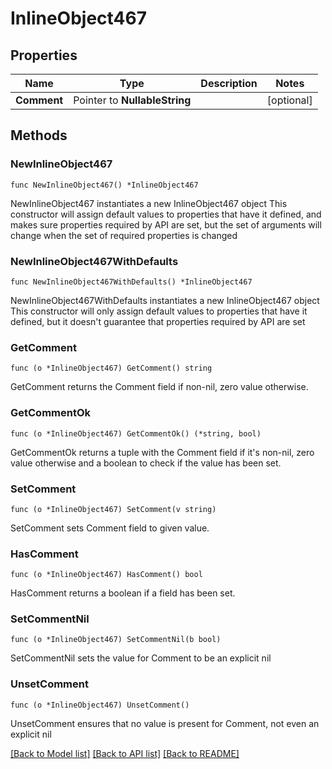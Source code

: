 # InlineObject467

## Properties

Name | Type | Description | Notes
------------ | ------------- | ------------- | -------------
**Comment** | Pointer to **NullableString** |  | [optional] 

## Methods

### NewInlineObject467

`func NewInlineObject467() *InlineObject467`

NewInlineObject467 instantiates a new InlineObject467 object
This constructor will assign default values to properties that have it defined,
and makes sure properties required by API are set, but the set of arguments
will change when the set of required properties is changed

### NewInlineObject467WithDefaults

`func NewInlineObject467WithDefaults() *InlineObject467`

NewInlineObject467WithDefaults instantiates a new InlineObject467 object
This constructor will only assign default values to properties that have it defined,
but it doesn't guarantee that properties required by API are set

### GetComment

`func (o *InlineObject467) GetComment() string`

GetComment returns the Comment field if non-nil, zero value otherwise.

### GetCommentOk

`func (o *InlineObject467) GetCommentOk() (*string, bool)`

GetCommentOk returns a tuple with the Comment field if it's non-nil, zero value otherwise
and a boolean to check if the value has been set.

### SetComment

`func (o *InlineObject467) SetComment(v string)`

SetComment sets Comment field to given value.

### HasComment

`func (o *InlineObject467) HasComment() bool`

HasComment returns a boolean if a field has been set.

### SetCommentNil

`func (o *InlineObject467) SetCommentNil(b bool)`

 SetCommentNil sets the value for Comment to be an explicit nil

### UnsetComment
`func (o *InlineObject467) UnsetComment()`

UnsetComment ensures that no value is present for Comment, not even an explicit nil

[[Back to Model list]](../README.md#documentation-for-models) [[Back to API list]](../README.md#documentation-for-api-endpoints) [[Back to README]](../README.md)


